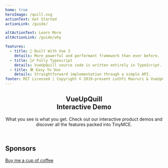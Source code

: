 ```yaml
---
home: true
heroImage: /quill.svg
actionText: Get Started
actionLink: /guide/

altActionText: Learn More
altActionLink: /guide/why

features:
  - title: 💚 Built With Vue 3
    details: More powerful and performant framework than ever before.
  - title: 🧙‍♂️ Fully Typescript
    details: VueUpQuill source code is written entirely in TypeScript.
  - title: 🛠️ Easy To Use
    details: Straightforward implementation through a simple API.
footer: MIT Licensed | Copyright © 2019-present Luthfi Masruri & VueUpQuill Contributors
---
```


<div class="border-t border-gray-200 py-12">
  <header class="text-center mb-4">
    <h2 class="mb-2 font-semibold text-3xl border-none">VueUpQuill <br>Interactive Demo</h2>
    <p class="mx-auto max-w-lg">
      What you see is what you get. Check out our interactive product demos and discover all the features packed into TinyMCE.
    </p>
  </header>
  <DemoEditor></DemoEditor>
</div>

<div class="frontpage sponsors">
  <h2>Sponsors</h2>
  <a v-for="{ href, src, name } of sponsors" :href="href" target="_blank" rel="noopener" aria-label="sponsor-img">
    <img :src="src" :alt="name">
  </a>
  <br>
  <a href="https://paypal.me/bledex" target="_blank" rel="noopener">Buy me a cup of coffee</a>
</div>


<script setup>
import DemoEditor from './examples/DemoEditor.vue'
import sponsors from './.vitepress/theme/sponsors.json'
</script>


